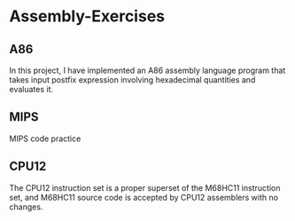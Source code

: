 # Assembly-Exercises
## A86
In this project, I have implemented an A86 assembly language program that takes input postfix expression involving hexadecimal quantities and evaluates it.
## MIPS
MIPS code practice
## CPU12 
The CPU12 instruction set is a proper superset of the M68HC11 instruction set, and M68HC11 source code is accepted by CPU12 assemblers with no changes.
